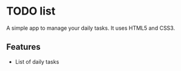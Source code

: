 # TODO list
A simple app to manage your daily tasks.
It uses HTML5 and CSS3.
## Features
* List of daily tasks